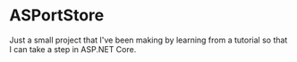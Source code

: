 # ASPortStore

Just a small project that I've been making by learning from a tutorial so that I can take a step in ASP.NET Core.